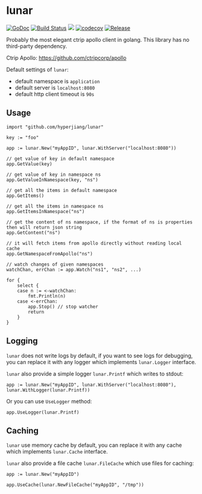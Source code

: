 # lunar

[![GoDoc](https://godoc.org/github.com/hyperjiang/lunar?status.svg)](https://godoc.org/github.com/hyperjiang/lunar)
[![Build Status](https://travis-ci.org/hyperjiang/lunar.svg?branch=master)](https://travis-ci.org/hyperjiang/lunar)
[![](https://goreportcard.com/badge/github.com/hyperjiang/lunar)](https://goreportcard.com/report/github.com/hyperjiang/lunar)
[![codecov](https://codecov.io/gh/hyperjiang/lunar/branch/master/graph/badge.svg)](https://codecov.io/gh/hyperjiang/lunar)
[![Release](https://img.shields.io/github/release/hyperjiang/lunar.svg)](https://github.com/hyperjiang/lunar/releases)

Probably the most elegant ctrip apollo client in golang. This library has no third-party dependency.

Ctrip Apollo: https://github.com/ctripcorp/apollo

Default settings of `lunar`:

- default namespace is `application`
- default server is `localhost:8080`
- default http client timeout is `90s`

## Usage

```
import "github.com/hyperjiang/lunar"

key := "foo"

app := lunar.New("myAppID", lunar.WithServer("localhost:8080"))

// get value of key in default namespace
app.GetValue(key)

// get value of key in namespace ns
app.GetValueInNamespace(key, "ns")

// get all the items in default namespace
app.GetItems()

// get all the items in namespace ns
app.GetItemsInNamespace("ns")

// get the content of ns namespace, if the format of ns is properties then will return json string
app.GetContent("ns")

// it will fetch items from apollo directly without reading local cache
app.GetNamespaceFromApollo("ns")

// watch changes of given namespaces
watchChan, errChan := app.Watch("ns1", "ns2", ...)

for {
	select {
	case n := <-watchChan:
		fmt.Println(n)
	case <-errChan:
		app.Stop() // stop watcher
		return
	}
}
```

## Logging

`lunar` does not write logs by default, if you want to see logs for debugging, you can replace it with any logger which implements `lunar.Logger` interface.

`lunar` also provide a simple logger `lunar.Printf` which writes to stdout:

```
app := lunar.New("myAppID", lunar.WithServer("localhost:8080"), lunar.WithLogger(lunar.Printf))
```

Or you can use `UseLogger` method:

```
app.UseLogger(lunar.Printf)
```

## Caching

`lunar` use memory cache by default, you can replace it with any cache which implements `lunar.Cache` interface.

`lunar` also provide a file cache `lunar.FileCache` which use files for caching:

```
app := lunar.New("myAppID")

app.UseCache(lunar.NewFileCache("myAppID", "/tmp"))
```
